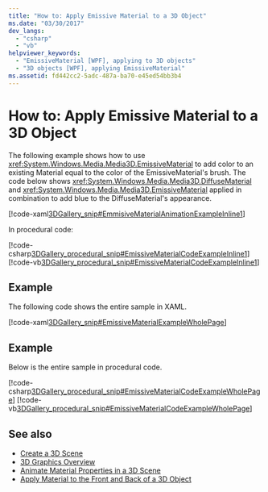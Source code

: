 ```yaml
---
title: "How to: Apply Emissive Material to a 3D Object"
ms.date: "03/30/2017"
dev_langs: 
  - "csharp"
  - "vb"
helpviewer_keywords: 
  - "EmissiveMaterial [WPF], applying to 3D objects"
  - "3D objects [WPF], applying EmissiveMaterial"
ms.assetid: fd442cc2-5adc-487a-ba70-e45ed54bb3b4
---
```

# How to: Apply Emissive Material to a 3D Object
The following example shows how to use <xref:System.Windows.Media.Media3D.EmissiveMaterial> to add color to an existing Material equal to the color of the EmissiveMaterial's brush. The code below shows <xref:System.Windows.Media.Media3D.DiffuseMaterial> and <xref:System.Windows.Media.Media3D.EmissiveMaterial> applied in combination to add blue to the DiffuseMaterial's appearance.  
  
 [!code-xaml[3DGallery_snip#EmmisiveMaterialAnimationExampleInline1](~/samples/snippets/csharp/VS_Snippets_Wpf/3DGallery_snip/CS/EmissiveMaterialExample.xaml#emmisivematerialanimationexampleinline1)]  
  
 In procedural code:  
  
 [!code-csharp[3DGallery_procedural_snip#EmissiveMaterialCodeExampleInline1](~/samples/snippets/csharp/VS_Snippets_Wpf/3DGallery_procedural_snip/CSharp/EmissiveMaterialExample.cs#emissivematerialcodeexampleinline1)]
 [!code-vb[3DGallery_procedural_snip#EmissiveMaterialCodeExampleInline1](~/samples/snippets/visualbasic/VS_Snippets_Wpf/3DGallery_procedural_snip/visualbasic/emissivematerialexample.vb#emissivematerialcodeexampleinline1)]  
  
## Example  
 The following code shows the entire sample in XAML.  
  
 [!code-xaml[3DGallery_snip#EmissiveMaterialExampleWholePage](~/samples/snippets/csharp/VS_Snippets_Wpf/3DGallery_snip/CS/EmissiveMaterialExample.xaml#emissivematerialexamplewholepage)]  
  
## Example  
 Below is the entire sample in procedural code.  
  
 [!code-csharp[3DGallery_procedural_snip#EmissiveMaterialCodeExampleWholePage](~/samples/snippets/csharp/VS_Snippets_Wpf/3DGallery_procedural_snip/CSharp/EmissiveMaterialExample.cs#emissivematerialcodeexamplewholepage)]
 [!code-vb[3DGallery_procedural_snip#EmissiveMaterialCodeExampleWholePage](~/samples/snippets/visualbasic/VS_Snippets_Wpf/3DGallery_procedural_snip/visualbasic/emissivematerialexample.vb#emissivematerialcodeexamplewholepage)]  
  
## See also

- [Create a 3D Scene](how-to-create-a-3-d-scene.md)
- [3D Graphics Overview](3-d-graphics-overview.md)
- [Animate Material Properties in a 3D Scene](how-to-animate-material-properties-in-a-3-d-scene.md)
- [Apply Material to the Front and Back of a 3D Object](how-to-apply-material-to-the-front-and-back-of-a-3-d-object.md)
